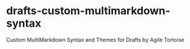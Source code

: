 # drafts-custom-multimarkdown-syntax
Custom MultiMarkdown Syntax and Themes for Drafts by Agile Tortoise
